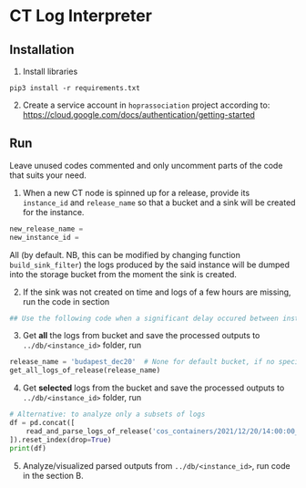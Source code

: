 # CT Log Interpreter
## Installation
1. Install libraries
```
pip3 install -r requirements.txt
```
2. Create a service account in `hoprassociation` project according to: https://cloud.google.com/docs/authentication/getting-started

## Run
Leave unused codes commented and only uncomment parts of the code that suits your need.
1. When a new CT node is spinned up for a release, provide its `instance_id` and `release_name` so that a bucket and a sink will be created for the instance.
```python
new_release_name = 
new_instance_id = 
```
All (by default. NB, this can be modified by changing function `build_sink_filter`) the logs produced by the said instance will be dumped into the storage bucket from the moment the sink is created.

2. If the sink was not created on time and logs of a few hours are missing, run the code in section 
```python
## Use the following code when a significant delay occured between instance and bucket creations.
```

3. Get **all** the logs from bucket and save the processed outputs to `../db/<instance_id>` folder, run
```python
release_name = 'budapest_dec20'  # None for default bucket, if no specific bucket was created for the release
get_all_logs_of_release(release_name)
```

4. Get **selected** logs from the bucket and save the processed outputs to `../db/<instance_id>` folder, run
```python
# Alternative: to analyze only a subsets of logs
df = pd.concat([
    read_and_parse_logs_of_release('cos_containers/2021/12/20/14:00:00_14:59:59_S0.json', release_name, False)
]).reset_index(drop=True)
print(df)
```

5. Analyze/visualized parsed outputs from `../db/<instance_id>`, run code in the section B.
